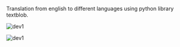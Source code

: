 Translation from english to different languages using python library textblob.

![dev1](https://github.com/w-karim/Django-web-dev-projects/assets/121901070/a3e7c65f-a9ee-40bb-86f7-a26696d0813e)

![dev1](https://github.com/w-karim/Django-web-dev-projects/assets/121901070/6615c9cc-383f-4daa-b553-39086f02e01b)

